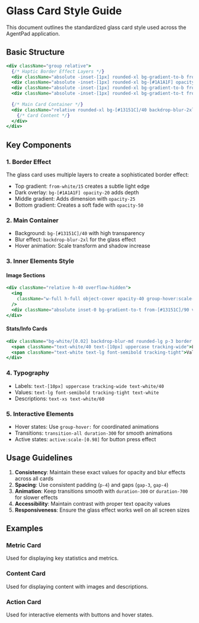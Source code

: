 # Glass Card Style Guide

This document outlines the standardized glass card style used across the AgentPad application.

## Basic Structure

```jsx
<div className="group relative">
  {/* Haptic Border Effect Layers */}
  <div className="absolute -inset-[1px] rounded-xl bg-gradient-to-b from-white/15 via-white/[0.02] to-transparent" />
  <div className="absolute -inset-[1px] rounded-xl bg-[#1A1A1F] opacity-20" />
  <div className="absolute -inset-[1px] rounded-xl bg-gradient-to-b from-white/15 via-transparent to-transparent opacity-25" />
  <div className="absolute -inset-[1px] rounded-xl bg-gradient-to-t from-[#13151C] via-transparent to-transparent opacity-50" />
  
  {/* Main Card Container */}
  <div className="relative rounded-xl bg-[#13151C]/40 backdrop-blur-2xl overflow-hidden transition-all duration-300 group-hover:scale-[1.02] group-hover:shadow-[0_8px_32px_rgba(0,0,0,0.4)]">
    {/* Card Content */}
  </div>
</div>
```

## Key Components

### 1. Border Effect
The glass card uses multiple layers to create a sophisticated border effect:
- Top gradient: `from-white/15` creates a subtle light edge
- Dark overlay: `bg-[#1A1A1F] opacity-20` adds depth
- Middle gradient: Adds dimension with `opacity-25`
- Bottom gradient: Creates a soft fade with `opacity-50`

### 2. Main Container
- Background: `bg-[#13151C]/40` with high transparency
- Blur effect: `backdrop-blur-2xl` for the glass effect
- Hover animation: Scale transform and shadow increase

### 3. Inner Elements Style

#### Image Sections
```jsx
<div className="relative h-40 overflow-hidden">
  <img 
    className="w-full h-full object-cover opacity-40 group-hover:scale-105 transition-transform duration-700"
  />
  <div className="absolute inset-0 bg-gradient-to-t from-[#13151C]/90 via-[#13151C]/50 to-transparent" />
</div>
```

#### Stats/Info Cards
```jsx
<div className="bg-white/[0.02] backdrop-blur-md rounded-lg p-3 border border-white/[0.03]">
  <span className="text-white/40 text-[10px] uppercase tracking-wide">Label</span>
  <span className="text-white text-lg font-semibold tracking-tight">Value</span>
</div>
```

### 4. Typography
- Labels: `text-[10px] uppercase tracking-wide text-white/40`
- Values: `text-lg font-semibold tracking-tight text-white`
- Descriptions: `text-xs text-white/60`

### 5. Interactive Elements
- Hover states: Use `group-hover:` for coordinated animations
- Transitions: `transition-all duration-300` for smooth animations
- Active states: `active:scale-[0.98]` for button press effect

## Usage Guidelines

1. **Consistency**: Maintain these exact values for opacity and blur effects across all cards
2. **Spacing**: Use consistent padding (`p-4`) and gaps (`gap-3`, `gap-4`)
3. **Animation**: Keep transitions smooth with `duration-300` or `duration-700` for slower effects
4. **Accessibility**: Maintain contrast with proper text opacity values
5. **Responsiveness**: Ensure the glass effect works well on all screen sizes

## Examples

### Metric Card
Used for displaying key statistics and metrics.

### Content Card
Used for displaying content with images and descriptions.

### Action Card
Used for interactive elements with buttons and hover states.
